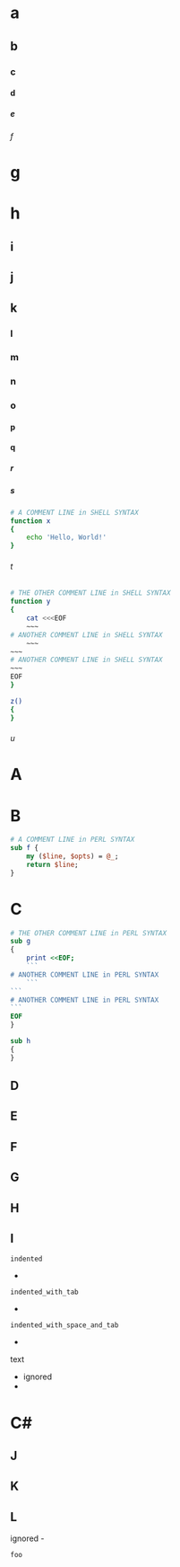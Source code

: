 # a

## b

### c

#### d

##### e

###### f

# g #
# h ##

## i #
## j ##
## k ###

### l #
### m ##
### n ###
### o ###

#### p #
#### q #####

##### r #
##### s ######

```sh
# A COMMENT LINE in SHELL SYNTAX
function x
{
	echo 'Hello, World!'
}
```
###### t #
```sh
# THE OTHER COMMENT LINE in SHELL SYNTAX
function y
{
	cat <<<EOF
	~~~
# ANOTHER COMMENT LINE in SHELL SYNTAX
	~~~
~~~
# ANOTHER COMMENT LINE in SHELL SYNTAX
~~~
EOF
}
```

``` sh
z()
{
}
```

###### u #######

A
=

B
==

~~~perl
# A COMMENT LINE in PERL SYNTAX
sub f {
    my ($line, $opts) = @_;
	return $line;
}
~~~
C
===

~~~perl
# THE OTHER COMMENT LINE in PERL SYNTAX
sub g
{
    print <<EOF;
	```
# ANOTHER COMMENT LINE in PERL SYNTAX
	```
```
# ANOTHER COMMENT LINE in PERL SYNTAX
```
EOF
}
~~~

~~~	perl
sub h
{
}
~~~	
D
-

E
--

F
---

 G
-

  H
-

   I
-

    indented
-

	indented_with_tab
-

 	indented_with_space_and_tab
-

text
- ignored
-

# C\#

J
 -

K
  -

L
   -

ignored
    -

```foo```
